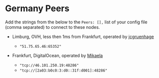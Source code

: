 # Germany Peers

Add the strings from the below to the `Peers: [],` list of your config file (comma separated) to connect to these nodes.

* Limburg, OVH, less then 1ms from Frankfurt, operated by [jcgruenhage](https://jcg.re/)  
    * `"51.75.65.46:65352"`

* Frankfurt, DigitalOcean, operated by [Mikaela](https://mikaela.info/)  
    * `"tcp://46.101.250.19:48286"`
    * `"tcp://[2a03:b0c0:3:d0::31f:d001]:48286"`
